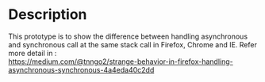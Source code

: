 # Description
This prototype is to show the difference between handling asynchronous and synchronous call at the same stack call in Firefox, Chrome and IE.
Refer more detail in :   
https://medium.com/@tnngo2/strange-behavior-in-firefox-handling-asynchronous-synchronous-4a4eda40c2dd